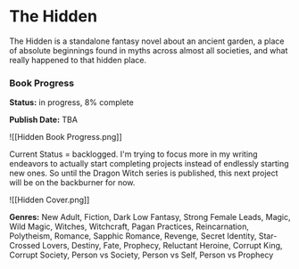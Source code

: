 # The Hidden

The Hidden is a standalone fantasy novel about an ancient garden, a place of absolute beginnings found in myths across almost all societies, and what really happened to that hidden place.
### Book Progress

**Status:** in progress, 8% complete

**Publish Date:** TBA

![[Hidden Book Progress.png]]

Current Status = backlogged. I'm trying to focus more in my writing endeavors to actually start completing projects instead of endlessly starting new ones. So until the Dragon Witch series is published, this next project will be on the backburner for now.

![[Hidden Cover.png]]

**Genres:** New Adult, Fiction, Dark Low Fantasy, Strong Female Leads, Magic, Wild Magic, Witches, Witchcraft, Pagan Practices, Reincarnation, Polytheism, Romance, Sapphic Romance, Revenge, Secret Identity, Star-Crossed Lovers, Destiny, Fate, Prophecy, Reluctant Heroine, Corrupt King, Corrupt Society, Person vs Society, Person vs Self, Person vs Prophecy